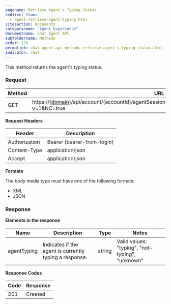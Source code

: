```yaml
---
pagename: Retrieve Agent's Typing Status
redirect_from:
  - agent-retrieve-agent-typing.html
sitesection: Documents
categoryname: "Agent Experience"
documentname: Chat Agent API
subfoldername: Methods
order: 170
permalink: chat-agent-api-methods-retrieve-agent-s-typing-status.html
indicator: chat
---
```


This method returns the agent's typing status.

### Request

| Method | URL                                                                                                   |
|--------|-------------------------------------------------------------------------------------------------------|
| GET    | https://[{domain}](/agent-domain-domain-api.html)/api/account/{accountId}/agentSession/{agentSessionId}/chat/{chatId}/info/agentTyping?v=1&NC=true |

**Request Headers**

| Header                                   | Description                |
|------------------------------------------|----------------------------|
| Authorization                            | Bearer {bearer-from-login} |
| Content-Type                             | application/json           |
| Accept                                   | application/json           |

**Formats**

The body media type must have one of the following formats:

- XML
- JSON

### Response

**Elements in the response**

 | Name        | Description                                            | Type   | Notes                                           |
|-------------|--------------------------------------------------------|--------|-------------------------------------------------|
| agentTyping | Indicates if the agent is currently typing a response. | string | Valid values: "typing", "not-typing", "unknown" |

**Response Codes**

 |Code|  Response|
 |:---  |:---|
 |201  |Created |
